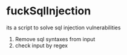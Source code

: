 # fuckSqlInjection
its a script to solve sql injection vulnerabilities

1. Remove sql syntaxes from input
2. check input by regex
